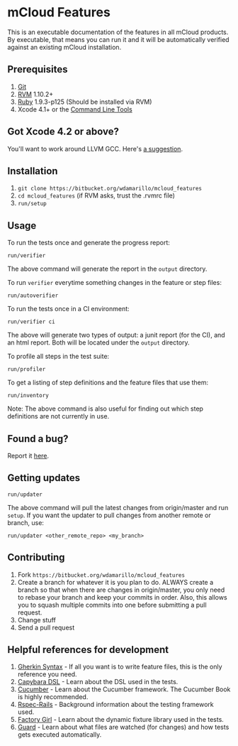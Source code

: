 mCloud Features
===============
This is an executable documentation of the features in all mCloud products. By executable, that means you
can run it and it will be automatically verified against an existing mCloud installation.

Prerequisites
-------------
1. [Git](http://git-scm.com)
2. [RVM](http://beginrescueend.com/) 1.10.2+
3. [Ruby](ruby-lang.org/) 1.9.3-p125 (Should be installed via RVM)
5. Xcode 4.1+ or the [Command Line Tools](https://developer.apple.com/downloads/index.action)

Got Xcode 4.2 or above?
-----------------------
You'll want to work around LLVM GCC. Here's [a suggestion](http://www.relaxdiego.com/2012/02/using-gcc-when-xcode-43-is-installed.html).

Installation
------------
1. `git clone https://bitbucket.org/wdamarillo/mcloud_features`
2. `cd mcloud_features` (if RVM asks, trust the .rvmrc file)
3. `run/setup`

Usage
-----

To run the tests once and generate the progress report:

    run/verifier

The above command will generate the report in the `output` directory.

To run `verifier` everytime something changes in the feature or step files:

    run/autoverifier

To run the tests once in a CI environment:

    run/verifier ci

The above will generate two types of output: a junit report (for the CI), and an html report. Both will be located under the `output` directory.

To profile all steps in the test suite:

    run/profiler

To get a listing of step definitions and the feature files that use them:

    run/inventory

Note: The above command is also useful for finding out which step definitions are not currently in use.

Found a bug?
------------
Report it [here](https://bitbucket.org/wdamarillo/mcloud_features/issues/new).

Getting updates
------------
    run/updater

The above command will pull the latest changes from origin/master and run `setup`. If you want the updater to pull changes from another remote or branch, use:

    run/updater <other_remote_repo> <my_branch>

Contributing
------------
1. Fork `https://bitbucket.org/wdamarillo/mcloud_features`
2. Create a branch for whatever it is you plan to do. ALWAYS create a branch so that when there are changes in origin/master, you only need to rebase your branch and keep your commits in order. Also, this allows you to squash multiple commits into one before submitting a pull request.
3. Change stuff
4. Send a pull request

Helpful references for development
----------------------------------
1. [Gherkin Syntax](https://github.com/cucumber/cucumber/wiki/Gherkin) - If all you want is to write feature files, this is the only reference you need.
2. [Capybara DSL](http://rubydoc.info/github/jnicklas/capybara/master) - Learn about the DSL used in the tests.
3. [Cucumber](http://cukes.info) - Learn about the Cucumber framework. The Cucumber Book is highly recommended.
4. [Rspec-Rails](http://rubydoc.info/gems/rspec-rails/frames) - Background information about the testing framework used.
5. [Factory Girl](https://github.com/thoughtbot/factory_girl/blob/master/GETTING_STARTED.md) - Learn about the dynamic fixture library used in the tests.
6. [Guard](https://github.com/guard/guard) - Learn about what files are watched (for changes) and how tests gets executed automatically.
